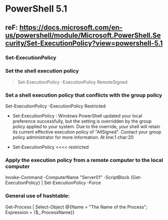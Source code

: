 # PowerShell 5.1
## reF: https://docs.microsoft.com/en-us/powershell/module/Microsoft.PowerShell.Security/Set-ExecutionPolicy?view=powershell-5.1


### Set-ExecutionPolicy

### Set the shell execution policy
>Set-ExecutionPolicy -ExecutionPolicy RemoteSigned

### Set a shell execution policy that conflicts with the group policy
Set-ExecutionPolicy -ExecutionPolicy Restricted
* Set-ExecutionPolicy : Windows PowerShell updated your local preference successfully, but the setting is
overridden by the group policy applied to your system. Due to the override, your shell will retain its current
effective execution policy of "AllSigned". Contact your group policy administrator for more information.
At line:1 char:20
+ Set-ExecutionPolicy  <<<< restricted

### Apply the execution policy from a remote computer to the local computer
Invoke-Command -ComputerName "Server01" -ScriptBlock {Get-ExecutionPolicy} | Set-ExecutionPolicy -Force

### General use of hashtable:
Get-Process | Select-Object @{Name = "The Name of the Process"; Expression = {$_.ProcessName}}
